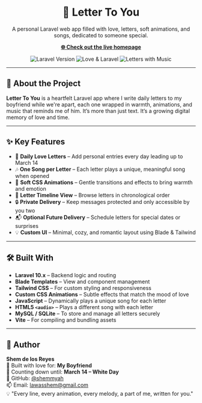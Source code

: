 <h1 align="center">💌 Letter To You</h1>

<p align="center">
A personal Laravel web app filled with love, letters, soft animations, and songs, dedicated to someone special.
</p>

<p align="center">
<a href="https://letter-to-you-main-jzdtz5.laravel.cloud/" target="_blank">
  <strong>🌐 Check out the live homepage</strong>
</a>
</p>

<p align="center">
<img src="https://img.shields.io/badge/Laravel-10.x-red?logo=laravel" alt="Laravel Version">
<img src="https://img.shields.io/badge/Built%20with-Love%20%26%20Laravel-pink" alt="Love & Laravel">
<img src="https://img.shields.io/badge/Letters-With%20Music-blueviolet" alt="Letters with Music">
</p>

---

## 💖 About the Project

**Letter To You** is a heartfelt Laravel app where I write daily letters to my boyfriend while we're apart, each one wrapped in warmth, animations, and music that reminds me of him. It’s more than just text. It’s a growing digital memory of love and time.

---

## ✨ Key Features

- 📝 **Daily Love Letters** – Add personal entries every day leading up to March 14  
- 🎶 **One Song per Letter** – Each letter plays a unique, meaningful song when opened  
- 🌸 **Soft CSS Animations** – Gentle transitions and effects to bring warmth and emotion  
- 📅 **Letter Timeline View** – Browse letters in chronological order  
- 🔒 **Private Delivery** – Keep messages protected and only accessible by you two  
- 📬 **Optional Future Delivery** – Schedule letters for special dates or surprises  
- 💡 **Custom UI** – Minimal, cozy, and romantic layout using Blade & Tailwind

---

## 🛠 Built With

- **Laravel 10.x** – Backend logic and routing  
- **Blade Templates** – View and component management  
- **Tailwind CSS** – For custom styling and responsiveness  
- **Custom CSS Animations** – Subtle effects that match the mood of love
- **JavaScript** – Dynamically plays a unique song for each letter  
- **HTML5 `<audio>`** – Plays a different song with each letter  
- **MySQL / SQLite** – To store and manage all letters securely  
- **Vite** – For compiling and bundling assets  

---

## 👤 Author

**Shem de los Reyes**  
💌 Built with love for: **My Boyfriend**  
📅 Counting down until: **March 14 – White Day**  
🐙 GitHub: [@shemmyah](https://github.com/shemmyah)  
📫 Email: lawasshem@gmail.com  
💡 "Every line, every animation, every melody, a part of me, written for you."
